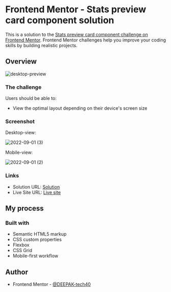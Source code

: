 # Frontend Mentor - Stats preview card component solution

This is a solution to the [Stats preview card component challenge on Frontend Mentor](https://www.frontendmentor.io/challenges/stats-preview-card-component-8JqbgoU62). Frontend Mentor challenges help you improve your coding skills by building realistic projects.

## Overview

![desktop-preview](https://user-images.githubusercontent.com/94350356/187878891-3e376bbf-00cd-4df0-a754-a00f9ffd6d6e.jpg)


### The challenge

Users should be able to:

- View the optimal layout depending on their device's screen size

### Screenshot

Desktop-view:

![2022-09-01 (3)](https://user-images.githubusercontent.com/94350356/187874326-afe7aafb-05a7-49af-a04a-e68405ff1b60.png)


Mobile-view:

![2022-09-01 (2)](https://user-images.githubusercontent.com/94350356/187874385-70218116-6493-43d5-9ffe-80464a2519a4.png)


### Links

- Solution URL: [Solution]()
- Live Site URL: [Live site](https://deepak-tech40-statspreview-card.netlify.app/)

## My process

### Built with

- Semantic HTML5 markup
- CSS custom properties
- Flexbox
- CSS Grid
- Mobile-first workflow

## Author

- Frontend Mentor - [@DEEPAK-tech40](https://www.frontendmentor.io/profile/DEEPAK-tech40)
